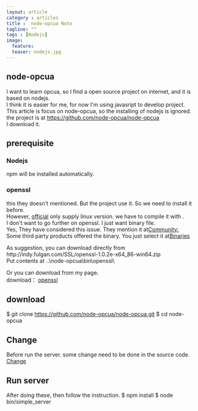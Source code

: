 ```yaml
---
layout: article
category : articles
title :  node-opcua Note
tagline: ""
tags : [Nodejs]
image:
  feature:
  teaser: nodejs.jpg
---
```



## node-opcua
I want to learn opcua, so I find a open source project on internet, and it is based on nodejs.<br/>
I think it is easier for me, for now I'm using javasript to develop project.<br/>
This article is focus on node-opcua, so the installing of nodejs is ignored.<br/>
the project is at https://github.com/node-opcua/node-opcua <br/>
    I download it.

## prerequisite

### Nodejs

npm will be installed automatically.

### openssl

this they doesn't mentioned. But the project use it. So we need to install it before. <br/>
   However, <a href="https://www.openssl.org/">official</a> only supply linux version. we have to compile it with .<br/>
   I don't want to go further on openssl. I just want binary file. <br/>
   Yes, They have considered this issue. They mention it at<a href="https://www.openssl.org/community/binaries.html/">Community:</a> <br/>
   Some third party products offered the binary. You just select it at<a href="https://wiki.openssl.org/index.php/Binaries/">Binaries</a> <br/>
   <p>As suggestion, you can download directly from http://indy.fulgan.com/SSL/openssl-1.0.2e-x64_86-win64.zip <br/>
   Put contents at ..\node-opcua\bin\openssl\</p>
   Or you can download from my page. <br/>
   download： <a href = "{{ site.url }}/openssl-1.0.2e-x64_86-win64.zip">openssl</a>

## download

$ git clone https://github.com/node-opcua/node-opcua.git
$ cd node-opcua

## Change

Before run the server. some change need to be done in the source code.<br/>
<a href = "https://github.com/node-opcua/node-opcua/issues/212">Change</a>

## Run server

After doing these, then follow the instruction.
$ npm install
$ node bin/simple_server